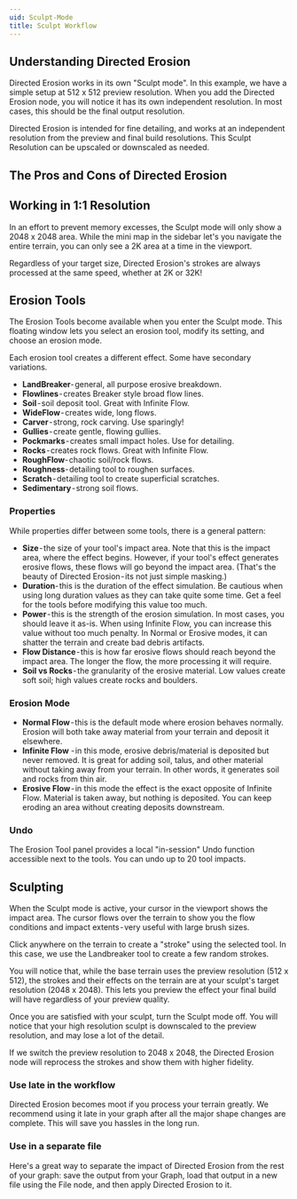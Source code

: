 ```yaml
---
uid: Sculpt-Mode
title: Sculpt Workflow
---
```


## Understanding Directed Erosion
Directed Erosion works in its own "Sculpt mode". In this example, we have a simple setup at 512 x 512 preview resolution. When you add the Directed Erosion node, you will notice it has its own independent resolution. In most cases, this should be the final output resolution. 

Directed Erosion is intended for fine detailing, and works at an independent resolution from the preview and final build resolutions. This Sculpt Resolution can be upscaled or downscaled as needed.

## The Pros and Cons of Directed Erosion

## Working in 1:1 Resolution
In an effort to prevent memory excesses, the Sculpt mode will only show a 2048 x 2048 area. While the mini map in the sidebar let's you navigate the entire terrain, you can only see a 2K area at a time in the viewport.

Regardless of your target size, Directed Erosion's strokes are always processed at the same speed, whether at 2K or 32K!

## Erosion Tools
The Erosion Tools become available when you enter the Sculpt mode. This floating window lets you select an erosion tool, modify its setting, and choose an erosion mode.

Each erosion tool creates a different effect. Some have secondary variations.
- **LandBreaker**- general, all purpose erosive breakdown.
- **Flowlines** - creates Breaker style broad flow lines.
- **Soil** - soil deposit tool. Great with Infinite Flow.
- **WideFlow** - creates wide, long flows.
- **Carver** - strong, rock carving. Use sparingly!
- **Gullies** - create gentle, flowing gullies.
- **Pockmarks** - creates small impact holes. Use for detailing.
- **Rocks** - creates rock flows. Great with Infinite Flow.
- **RoughFlow**- chaotic soil/rock flows.
- **Roughness**- detailing tool to roughen surfaces.
- **Scratch** - detailing tool to create superficial scratches.
- **Sedimentary** - strong soil flows. 

### Properties
While properties differ between some tools, there is a general pattern:

- **Size** - the size of your tool's impact area. Note that this is the impact area, where the effect begins. However, if your tool's effect generates erosive flows, these flows will go beyond the impact area. (That's the beauty of Directed Erosion - its not just simple masking.)
- **Duration**- this is the duration of the effect simulation. Be cautious when using long duration values as they can take quite some time. Get a feel for the tools before modifying this value too much.
- **Power** - this is the strength of the erosion simulation. In most cases, you should leave it as-is. When using Infinite Flow, you can increase this value without too much penalty. In Normal or Erosive modes, it can shatter the terrain and create bad debris artifacts.
- **Flow Distance** - this is how far erosive flows should reach beyond the impact area.  The longer the flow, the more processing it will require.
- **Soil vs Rocks** - the granularity of the erosive material. Low values create soft soil; high values create rocks and boulders.

### Erosion Mode

- **Normal Flow** - this is the default mode where erosion behaves normally. Erosion will both take away material from your terrain and deposit it elsewhere.
- **Infinite Flow** - in this mode, erosive debris/material is deposited but never removed. It is great for adding soil, talus, and other material without taking away from your terrain. In other words, it generates soil and rocks from thin air.
- **Erosive Flow** - in this mode the effect is the exact opposite of Infinite Flow. Material is taken away, but nothing is deposited. You can keep eroding an area without creating deposits downstream.

### Undo
The Erosion Tool panel provides a local "in-session" Undo function accessible next to the tools. You can undo up to 20 tool impacts.


## Sculpting
When the Sculpt mode is active, your cursor in the viewport shows the impact area. The cursor flows over the terrain to show you the flow conditions and impact extents - very useful with large brush sizes.

Click anywhere on the terrain to create a "stroke" using the selected tool. In this case, we use the Landbreaker tool to create a few random strokes.

You will notice that, while the base terrain uses the preview resolution (512 x 512), the strokes and their effects on the terrain are at your sculpt's target resolution (2048 x 2048). This lets you preview the effect your final build will have regardless of your preview quality.

Once you are satisfied with your sculpt, turn the Sculpt mode off. You will notice that your high resolution sculpt is downscaled to the preview resolution, and may lose a lot of the detail.

If we switch the preview resolution to 2048 x 2048, the Directed Erosion node will reprocess the strokes and show them with higher fidelity.


<!--tip-->
### Use late in the workflow
Directed Erosion becomes moot if you process your terrain greatly. We recommend using it late in your graph after all the major shape changes are complete. This will save you hassles in the long run.

### Use in a separate file
Here's a great way to separate the impact of Directed Erosion from the rest of your graph: save the output from your Graph, load that output in a new file using the File node, and then apply Directed Erosion to it.
<!--/tip-->
